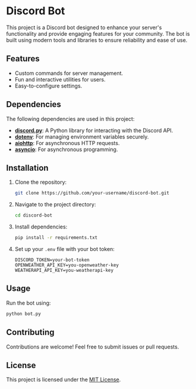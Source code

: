 # Discord Bot

This project is a Discord bot designed to enhance your server's functionality and provide engaging features for your community. The bot is built using modern tools and libraries to ensure reliability and ease of use.

## Features
- Custom commands for server management.
- Fun and interactive utilities for users.
- Easy-to-configure settings.

## Dependencies
The following dependencies are used in this project:
- **[discord.py](https://discordpy.readthedocs.io/)**: A Python library for interacting with the Discord API.
- **[dotenv](https://pypi.org/project/python-dotenv/)**: For managing environment variables securely.
- **[aiohttp](https://docs.aiohttp.org/)**: For asynchronous HTTP requests.
- **[asyncio](https://docs.python.org/3/library/asyncio.html)**: For asynchronous programming.

## Installation
1. Clone the repository:
    ```bash
    git clone https://github.com/your-username/discord-bot.git
    ```
2. Navigate to the project directory:
    ```bash
    cd discord-bot
    ```
3. Install dependencies:
    ```bash
    pip install -r requirements.txt
    ```
4. Set up your `.env` file with your bot token:
    ```env
    DISCORD_TOKEN=your-bot-token
    OPENWEATHER_API_KEY=you-openweather-key
    WEATHERAPI_API_KEY=you-weatherapi-key
    ```

## Usage
Run the bot using:
```bash
python bot.py
```

## Contributing
Contributions are welcome! Feel free to submit issues or pull requests.

## License
This project is licensed under the [MIT License](LICENSE).